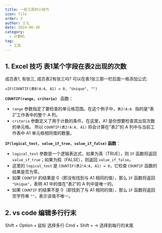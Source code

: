```yaml
---
title: 一些工具的小技巧
icon: file
order: 3
author: 三七
date: 2024-06-30
category:
  - 计算机
tag:
  - 工具
---
```


<!-- more --> 
## 1. Excel 技巧 表1某个字段在表2出现的次数
成员表1, 有张三, 成员表2有张三吗? 可以在表1张三那一栏后面一格添加公式: 

```
=IF(COUNTIF(表B!A:A, A1) = 0, "Unique", "")
```

**`COUNTIF(range, criteria) `** 函数：

- `range` 参数指定了要检查的单元格范围。在这个例子中，`表2!A:A ` 指的是“表2”工作表中的整个 A 列。
- `criteria` 参数定义了用于计数的条件。在这里，A1 是你想要检查其出现次数的单元格。
  所以 `COUNTIF(表2!A:A, A1)` 将会计算在“表2”的 A 列中与当前工作表中 A1 单元格相同值的数量。

**`IF(logical_test, value_if_true, value_if_false)` 函数**：

- `logical_test` 参数是一个逻辑表达式，如果为真（TRUE），则 `IF` 函数将返回 `value_if_true`；如果为假（FALSE），则返回 `value_if_false`。
- 这里的 `logical_test` 是 `COUNTIF(表2!A:A, A1) = 0`，它检查 `COUNTIF` 函数的结果是否为零。
- 如果 `COUNTIF` 的结果是 0（即没有找到与 A1 相同的值），那么 `IF` 函数将返回 `"Unique"`，表明 A1 中的值在“表2”的 A 列中是唯一的。
- 如果 `COUNTIF` 的结果不是 0（即找到了与 A1 相同的值），那么 `IF` 函数将返回空字符串 `""`，表示该值不唯一。

## 2. vs code 编辑多行行末
Shift + Option + 鼠标 选择多行
Cmd + Shift + → 选择到每行的末尾
